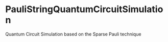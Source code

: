 # PauliStringQuantumCircuitSimulation

Quantum Circuit Simulation based on the Sparse Pauli technique

